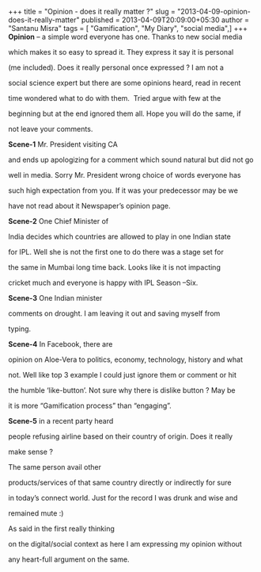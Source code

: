 +++
title = "Opinion - does it really matter ?"
slug = "2013-04-09-opinion-does-it-really-matter"
published = 2013-04-09T20:09:00+05:30
author = "Santanu Misra"
tags = [ "Gamification", "My Diary", "social media",]
+++
**Opinion** – a simple word everyone has one. Thanks to new social media

which makes it so easy to spread it. They express it say it is personal

(me included). Does it really personal once expressed ? I am not a

social science expert but there are some opinions heard, read in recent

time wondered what to do with them.  Tried argue with few at the

beginning but at the end ignored them all. Hope you will do the same, if

not leave your comments.



**Scene-1**<span style="text-align: justify;"> Mr. President visiting CA

and ends up apologizing for a comment which sound natural but did not go

well in media. Sorry Mr. President wrong choice of words everyone has

such high expectation from you. If it was your predecessor may be we

have not read about it Newspaper’s opinion page.</span>  

**Scene-2**<span style="text-align: justify;"> One Chief Minister of

India decides which countries are allowed to play in one Indian state

for IPL. Well she is not the first one to do there was a stage set for

the same in Mumbai long time back. Looks like it is not impacting

cricket much and everyone is happy with IPL Season –Six.</span>  

**Scene-3**<span style="text-align: justify;"> One Indian minister

comments on drought. I am leaving it out and saving myself from

typing.</span>  

**Scene-4**<span style="text-align: justify;"> In Facebook, there are

opinion on Aloe-Vera to politics, economy, technology, history and what

not. Well like top 3 example I could just ignore them or comment or hit

the humble ‘like-button’. Not sure why there is dislike button ? May be

it is more “Gamification process” than “engaging”.</span>  

**Scene-5**<span style="text-align: justify;"> in a recent party heard

people refusing airline based on their country of origin. Does it really

make sense ? </span>  

<span style="text-align: justify;">  

</span><span style="text-align: justify;">The same person avail other

products/services of that same country directly or indirectly for sure

in today’s connect world. Just for the record I was drunk and wise and

remained mute :)</span>  

<span style="text-align: justify;">As said in the first really thinking

on the digital/social context as here I am expressing my opinion without

any heart-full argument on the same.</span>
